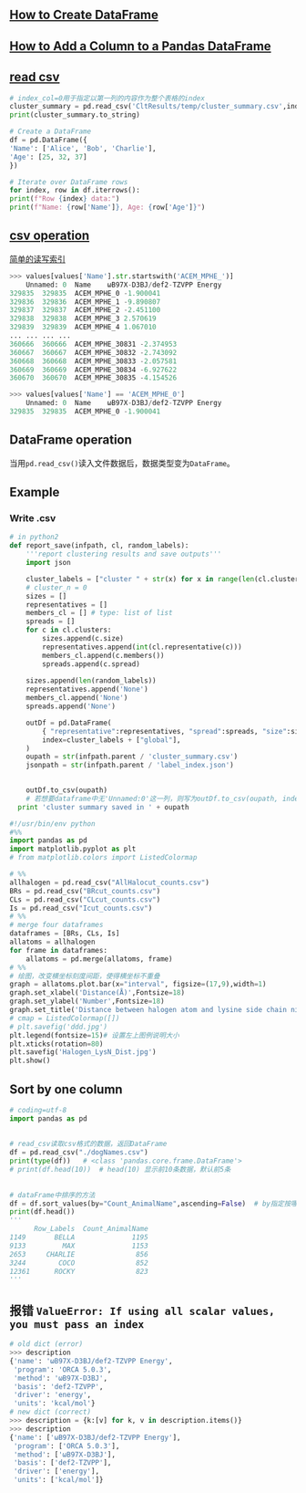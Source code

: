 ## [How to Create DataFrame](https://www.geeksforgeeks.org/different-ways-to-create-pandas-dataframe/)
## [How to Add a Column to a Pandas DataFrame](https://www.statology.org/add-column-pandas-dataframe/#:~:text=You%20can%20use%20the%20assign%20%28%29%20function%20to,to%20a%20specific%20location%20in%20a%20pandas%20DataFrame%3A)
## [read csv](https://zhuanlan.zhihu.com/p/340441922)
```python
# index_col=0用于指定以第一列的内容作为整个表格的index
cluster_summary = pd.read_csv('CltResults/temp/cluster_summary.csv',index_col=0)
print(cluster_summary.to_string)

# Create a DataFrame
df = pd.DataFrame({
'Name': ['Alice', 'Bob', 'Charlie'],
'Age': [25, 32, 37]
})

# Iterate over DataFrame rows
for index, row in df.iterrows():
print(f"Row {index} data:")
print(f"Name: {row['Name']}, Age: {row['Age']}")
```
## [csv operation](https://www.runoob.com/pandas/pandas-csv-file.html)
[简单的读写索引](https://blog.csdn.net/Parzival_/article/details/114240650)  

```python
>>> values[values['Name'].str.startswith('ACEM_MPHE_')]
	Unnamed: 0	Name	ωB97X-D3BJ/def2-TZVPP Energy
329835	329835	ACEM_MPHE_0	-1.900041
329836	329836	ACEM_MPHE_1	-9.890807
329837	329837	ACEM_MPHE_2	-2.451100
329838	329838	ACEM_MPHE_3	2.570619
329839	329839	ACEM_MPHE_4	1.067010
...	...	...	...
360666	360666	ACEM_MPHE_30831	-2.374953
360667	360667	ACEM_MPHE_30832	-2.743092
360668	360668	ACEM_MPHE_30833	-2.057581
360669	360669	ACEM_MPHE_30834	-6.927622
360670	360670	ACEM_MPHE_30835	-4.154526

>>> values[values['Name'] == 'ACEM_MPHE_0']
	Unnamed: 0	Name	ωB97X-D3BJ/def2-TZVPP Energy
329835	329835	ACEM_MPHE_0	-1.900041

```

## DataFrame operation
当用`pd.read_csv()`读入文件数据后，数据类型变为`DataFrame`。

## Example
### Write .csv
```python
# in python2
def report_save(infpath, cl, random_labels):
	'''report clustering results and save outputs'''
	import json

	cluster_labels = ["cluster " + str(x) for x in range(len(cl.clusters))]
	# cluster_n = 0
	sizes = []
	representatives = []
	members_cl = [] # type: list of list
	spreads = []
	for c in cl.clusters:
		sizes.append(c.size)
		representatives.append(int(cl.representative(c)))
		members_cl.append(c.members())
		spreads.append(c.spread)
	
	sizes.append(len(random_labels))
	representatives.append('None')
	members_cl.append('None')
	spreads.append('None')

	outDf = pd.DataFrame(
		{ "representative":representatives, "spread":spreads, "size":sizes, "members":members_cl}, 
		index=cluster_labels + ["global"],
	)
	oupath = str(infpath.parent / 'cluster_summary.csv')
	jsonpath = str(infpath.parent / 'label_index.json')

	
	outDf.to_csv(oupath)
	# 若想要dataframe中无'Unnamed:0'这一列，则写为outDf.to_csv(oupath, index=False)。这样pandas就不会自动添加一列索引
  print 'cluster summary saved in ' + oupath
```
```python
#!/usr/bin/env python
#%%
import pandas as pd
import matplotlib.pyplot as plt
# from matplotlib.colors import ListedColormap

# %%
allhalogen = pd.read_csv("AllHalocut_counts.csv")
BRs = pd.read_csv("BRcut_counts.csv")
CLs = pd.read_csv("CLcut_counts.csv")
Is = pd.read_csv("Icut_counts.csv")
# %%
# merge four dataframes
dataframes = [BRs, CLs, Is]
allatoms = allhalogen
for frame in dataframes:
    allatoms = pd.merge(allatoms, frame)
# %%
# 绘图，改变横坐标刻度间距，使得横坐标不重叠
graph = allatoms.plot.bar(x="interval", figsize=(17,9),width=1)
graph.set_xlabel('Distance(Å)',Fontsize=18)
graph.set_ylabel('Number',Fontsize=18)
graph.set_title('Distance between halogen atom and lysine side chain nitrogen atom',Fontsize=18)
# cmap = ListedColormap([])
# plt.savefig('ddd.jpg')
plt.legend(fontsize=15)# 设置左上图例说明大小
plt.xticks(rotation=80)
plt.savefig('Halogen_LysN_Dist.jpg')
plt.show()
```
## Sort by one column
```python
# coding=utf-8
import pandas as pd
 
 
# read_csv读取csv格式的数据，返回DataFrame
df = pd.read_csv("./dogNames.csv")
print(type(df))   # <class 'pandas.core.frame.DataFrame'>
# print(df.head(10))  # head(10) 显示前10条数据，默认前5条
 
 
# dataFrame中排序的方法
df = df.sort_values(by="Count_AnimalName",ascending=False)  # by指定按哪列排序。ascending表示是否升序
print(df.head())
'''
      Row_Labels  Count_AnimalName
1149       BELLA              1195
9133         MAX              1153
2653     CHARLIE               856
3244        COCO               852
12361      ROCKY               823
'''
 ```
## 报错 `ValueError: If using all scalar values, you must pass an index`
```python
# old dict (error)
>>> description
{'name': 'ωB97X-D3BJ/def2-TZVPP Energy',
 'program': 'ORCA 5.0.3',
 'method': 'ωB97X-D3BJ',
 'basis': 'def2-TZVPP',
 'driver': 'energy',
 'units': 'kcal/mol'}
# new dict (correct)
>>> description = {k:[v] for k, v in description.items()}
>>> description
{'name': ['ωB97X-D3BJ/def2-TZVPP Energy'],
 'program': ['ORCA 5.0.3'],
 'method': ['ωB97X-D3BJ'],
 'basis': ['def2-TZVPP'],
 'driver': ['energy'],
 'units': ['kcal/mol']}
```
